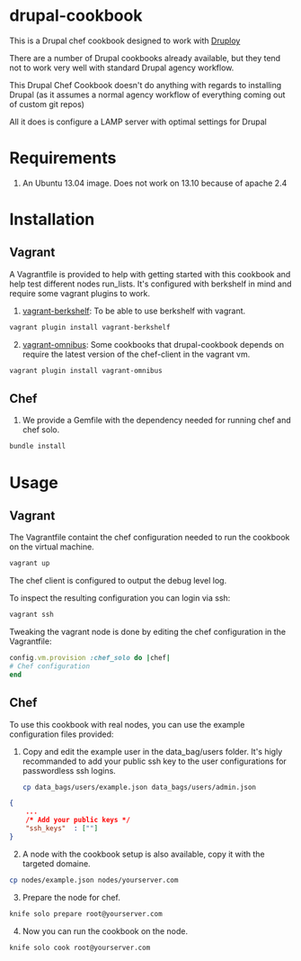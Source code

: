drupal-cookbook
===============

This is a Drupal chef cookbook designed to work with
[Druploy](https://github.com/willieseabrook/druploy)

There are a number of Drupal cookbooks already available, but they tend not to
work very well with standard Drupal agency workflow.

This Drupal Chef Cookbook doesn't do anything with regards to installing Drupal
(as it assumes a normal agency workflow of everything coming out of custom git
repos)

All it does is configure a LAMP server with optimal settings for Drupal

# Requirements #

1. An Ubuntu 13.04 image. Does not work on 13.10 because of apache 2.4

# Installation #

## Vagrant ##

A Vagrantfile is provided to help with getting started with this cookbook and
help test different nodes run_lists. It's configured with berkshelf in mind and
require some vagrant plugins to work.

1. [vagrant-berkshelf](https://github.com/berkshelf/vagrant-berkshelf): To be
   able to use berkshelf with vagrant.

```bash
vagrant plugin install vagrant-berkshelf
```

2.  [vagrant-omnibus](https://github.com/schisamo/vagrant-omnibus): Some
    cookbooks that drupal-cookbook depends on require the latest version of the
    chef-client in the vagrant vm.

```bash
vagrant plugin install vagrant-omnibus
```

## Chef ##

1. We provide a Gemfile with the dependency needed for running chef and chef solo.

```bash
bundle install
```

# Usage #

## Vagrant ##

The Vagrantfile containt the chef configuration needed to run the cookbook on the virtual machine.

```bash
vagrant up
```

The chef client is configured to output the debug level log.

To inspect the resulting configuration you can login via ssh:

```bash
vagrant ssh
```

Tweaking the vagrant node is done by editing the chef configuration in the Vagrantfile:

```ruby
config.vm.provision :chef_solo do |chef|
# Chef configuration
end
```

## Chef ##

To use this cookbook with real nodes, you can use the example configuration files provided:

1. Copy and edit the example user in the data_bag/users folder. It's higly
   recommanded to add your public ssh key to the user configurations for
   passwordless ssh logins.

   ```bash
   cp data_bags/users/example.json data_bags/users/admin.json
   ```

```json
{
    ...
    /* Add your public keys */
    "ssh_keys"  : [""]
}
```
2. A node with the cookbook setup is also available, copy it with the targeted domaine.

```bash
cp nodes/example.json nodes/yourserver.com
```

3. Prepare the node for chef.

```bash
knife solo prepare root@yourserver.com
```

4. Now you can run the cookbook on the node.

```bash
knife solo cook root@yourserver.com
```

